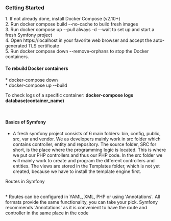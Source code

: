 <h3>Getting Started</h3>
1. If not already done, install Docker Compose (v2.10+)</br>
2. Run docker compose build --no-cache to build fresh images</br>
3. Run docker compose up --pull always -d --wait to set up and start a fresh Symfony project</br>
4. Open https://localhost in your favorite web browser and accept the auto-generated TLS certificate</br>
5. Run docker compose down --remove-orphans to stop the Docker containers.</br>
<h4>To rebuild Docker containers</h4></hr>
* docker-compose down</br>
* docker-compose up --build</br>
<p>To check logs of a specific container: <b>docker-compose logs database(container_name)
</b></p></br>
<h4>Basics of Symfony</h4>

* A fresh symfony project consists of 6 main folders: bin, config, public, src, var and vendor. We as developers mainly work in src folder which contains controller, entity and repository. The source folder, SRC for short, is the place where the programming logic is located. This is where we put our PHP controllers and thus our PHP code. In the src folder we will mainly work to create and program the different controllers and entities. The views are stored in the Templates folder, which is not yet created, because we have to install the template engine first. <br>
<p> Routes in Symfony </p><br>
* Routes can be configured in YAML, XML, PHP or using 'Annotations'. All formats provide the same functionality, you can take your pick. Symfony recommends 'Annotations' as it is convenient to have the route and controller in the same place in the code